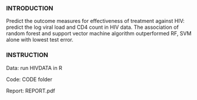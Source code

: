 ### INTRODUCTION

Predict the outcome measures for effectiveness of treatment against HIV: predict the log viral load and CD4 count in HIV data. The association of random forest and support vector machine algorithm outperformed RF, SVM alone with lowest test error.

### INSTRUCTION

Data: run HIVDATA in R

Code: CODE folder

Report: REPORT.pdf

